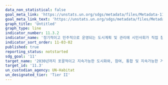 ```yaml
---
data_non_statistical: false
goal_meta_link: 'https://unstats.un.org/sdgs/metadata/files/Metadata-11-03-02.pdf'
goal_meta_link_text: 'https://unstats.un.org/sdgs/metadata/files/Metadata-11-03-02.pdf'
graph_title: 'Untitled'
graph_type: line
indicator_number: 11.3.2
indicator_name: '정기적이고 민주적으로 운영되는 도시계획 및 관리에 시민사회가 직접 참여하는 구조를 가지고 있는 도시의 비율'
indicator_sort_order: 11-03-02
published: true
reporting_status: notstarted
sdg_goal: '11'
target_name: '2030년까지 포괄적이고 지속가능한 도시화와, 참여, 통합 및 지속가능한 거주지 계획 및 관리 역량 강화'
target_id: '11.3'
un_custodian_agency: UN-Habitat
un_designated_tier: 'Tier II'
---
```

